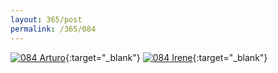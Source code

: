 ```yaml
---
layout: 365/post
permalink: /365/084
---
```


[![084 Arturo](https://c2.staticflickr.com/6/5622/21625557832_e6eb750d12_c.jpg)](https://www.flickr.com/photos/131440297@N08/21625557832/){:target="_blank"}
[![084 Irene](https://c1.staticflickr.com/1/742/21262153089_c7c0e9c32a_c.jpg)](https://www.flickr.com/photos/25124902@N04/21262153089/){:target="_blank"}


>

>
